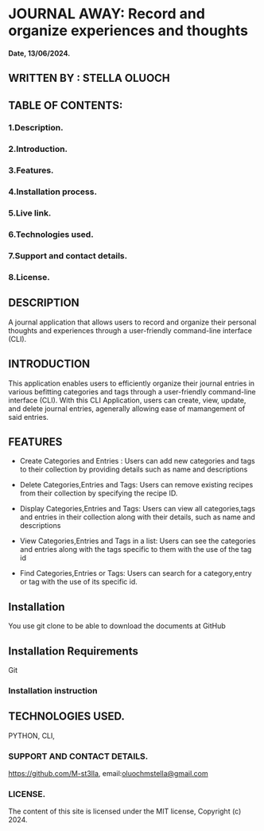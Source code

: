 # JOURNAL AWAY: Record and organize experiences and thoughts

#### Date, 13/06/2024.

## WRITTEN BY : STELLA OLUOCH

## TABLE OF CONTENTS:
### 1.Description.
### 2.Introduction.
### 3.Features.
### 4.Installation process.
### 5.Live link.
### 6.Technologies used.
### 7.Support and contact details.
### 8.License.

## DESCRIPTION
A journal application that allows users to record and organize their personal thoughts and experiences through a user-friendly command-line interface (CLI).

## INTRODUCTION
 This application enables users to efficiently organize their journal entries in various befitting categories and tags through a user-friendly command-line interface (CLI). With this CLI Application, users can create, view, update, and delete journal entries, agenerally allowing ease of mamangement of said entries.

## FEATURES
- Create Categories and Entries : Users can add new categories and tags to their collection by providing details such as name and descriptions

- Delete Categories,Entries and Tags: Users can remove existing recipes from their collection by specifying the recipe ID.

- Display Categories,Entries and Tags: Users can view all categories,tags and entries in their collection along with their details, such as name and descriptions

- View Categories,Entries and Tags in a list: Users can see the categories and entries along with the tags specific to them with the use of the tag id

- Find Categories,Entries or Tags: Users can search for a category,entry or tag with the use of its specific id.


## Installation
You use git clone to be able to download the documents at GitHub

## Installation Requirements
Git

### Installation instruction


## TECHNOLOGIES USED.

PYTHON,
CLI,

### SUPPORT AND CONTACT DETAILS.
https://github.com/M-st3lla,
email:oluochmstella@gmail.com

### LICENSE.
The content of this site is licensed under the MIT license,
Copyright (c) 2024.
